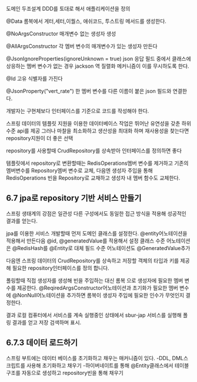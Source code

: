 도메인 두조설계 DDD를 토대로 해서 애플리케이션을 정의

@Data 롬복에서 게터,세터,이퀄스, 애쉬코드, 투스트링 메서드를 생성한다.

@NoArgsConstructor 매개변수 없는 생성자 생성

@AllArgsConstructor 각 멤버 변수의 매개변수가 있는 생성자 만든다

@JsonIgnoreProperties(ignoreUnknown = true) json 응답 필드 중에서 클래스에 상응하는 멤버 변수가 없는 경우 jackson 역 질렬화 메커니즘이 이를 무시하도록 한다.

@Id 고유 식별자를 가진다

@JsonProperty("vert_rate") 한 멤버 변수를 다른 이름이 붙은 json 필드와 연결한다.



개발자는 구현체보다 인터페이스를 기준으로 코드를 작성해야 한다.

스프링 데이터의 템플릿 지원을 이용한 데이터베이스 작업은 뛰어난 유연성을 갖춘 하위 수준 api를 제공
그러나 마찰을 최소화하고 생산성을 최대화 하며 재사용성을 찾는다면 repository지원이 더 좋은 선택

repository를 사용할때 CrudRepository를 상속받아 인터페이스를 정의하면 좋다

템플릿에서 repository로 변환할때는 RedisOperations멤버 변수를 제거하고 기존의 멤버변수를 Repository멤버 변수로 교체, 다음엔 생성자 주입을 통해 RedisOperations 빈을 Repository로 교채하고 생성자 내 멤버 함수도 교체한다.


## 6.7 jpa로 repository 기반 서비스 만들기

스프링 생태계의 강점은 일관성 다른 구성에서도 동일한 접근 방식을 적용해 성공적인 결과를 얻는다.

jpa를 이용한 서비스 개발할때 먼저 도메인 클래스를 설정한다. @entity어노테이션을 적용해서 만든다음 @id, @generatedValue를 적용해서 설정
클래스 수준 어노테이션은 @RedisHash를 @Entity로 대체
필드 수준 어노테이션도 @GeneratedValue추가

다음엔 스프링 데이터의 CrudRepository를 상속하고 저장할 객체의 타입과 키를 제공해 필요한 repository인터페이스를 정의 합니다.

폴링할때 직접 생성자를 생성해 빈을 주입하는 대신 롬복 으로 생성자에 필요한 멤버 변수를 제공한다. @ReqiredArgsConstructor어노테이션과 초기화가 필요한 멤버 변수에 @NonNull어노테이션을 추가하면 롬복이 생성자 주입에 필요한 인수가 무엇인지 결정한다.

결과
로컬 컴퓨터에서 서비스를 계속 실행중인 상태에서 sbur-jap 서비스를 실행해 폴링 결과를 얻고 저장 검색하며 표시.


## 6.7.3 데이터 로드하기
스프링 부트에는 데이터 베이스를 초기화하고 채우는 매커니즘이 있다.
-DDL, DML스크립트를 사용해 초기화하고 채우기
-하이버네이트를 통해 @Entity클래스에서 테이블 구조를 자동으로 생성하고 repository빈을 통해 채우기

